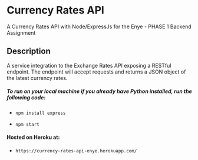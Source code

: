 # Currency Rates API
A Currency Rates API with Node/ExpressJs for the Enye - PHASE 1 Backend Assignment

## Description
A service integration to the Exchange Rates API exposing a RESTful endpoint. The endpoint will accept requests and returns a JSON object of the latest currency rates.

##### To run on your local machine if you already have Python installed, run the following code:

* ``` npm install express ```

* ``` npm start ```

#### Hosted on Heroku at:

* ``` https://currency-rates-api-enye.herokuapp.com/ ```
